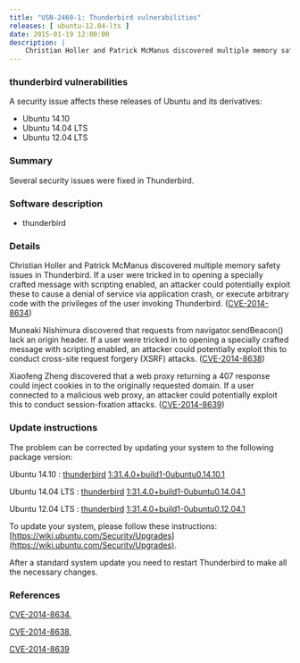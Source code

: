```yaml
---
title: "USN-2460-1: Thunderbird vulnerabilities"
releases: [ ubuntu-12.04-lts ]
date: 2015-01-19 12:00:00
description: |
    Christian Holler and Patrick McManus discovered multiple memory safety issues in Thunderbird. If a user were tricked in to opening a specially crafted message with scripting enabled, an attacker could potentially exploit these to cause a denial of service via application crash, or execute arbitrary code with the privileges of the user invoking Thunderbird. ([CVE-2014-8634](http://people.ubuntu.com/~ubuntu-security/cve/CVE-2014-8634))
--- 
```

 
### thunderbird vulnerabilities

A security issue affects these releases of Ubuntu and its derivatives:

* Ubuntu 14.10
* Ubuntu 14.04 LTS
* Ubuntu 12.04 LTS

### Summary

Several security issues were fixed in Thunderbird. 

### Software description

* thunderbird 

### Details

Christian Holler and Patrick McManus discovered multiple memory safety issues in Thunderbird. If a user were tricked in to opening a specially crafted message with scripting enabled, an attacker could potentially exploit these to cause a denial of service via application crash, or execute arbitrary code with the privileges of the user invoking Thunderbird. ([CVE-2014-8634](http://people.ubuntu.com/~ubuntu-security/cve/CVE-2014-8634))

Muneaki Nishimura discovered that requests from navigator.sendBeacon() lack an origin header. If a user were tricked in to opening a specially crafted message with scripting enabled, an attacker could potentially exploit this to conduct cross-site request forgery (XSRF) attacks. ([CVE-2014-8638](http://people.ubuntu.com/~ubuntu-security/cve/CVE-2014-8638))

Xiaofeng Zheng discovered that a web proxy returning a 407 response could inject cookies in to the originally requested domain. If a user connected to a malicious web proxy, an attacker could potentially exploit this to conduct session-fixation attacks. ([CVE-2014-8639](http://people.ubuntu.com/~ubuntu-security/cve/CVE-2014-8639)) 

### Update instructions

The problem can be corrected by updating your system to the following package version:

Ubuntu 14.10
 : [thunderbird](https://launchpad.net/ubuntu/+source/thunderbird) <span> [1:31.4.0+build1-0ubuntu0.14.10.1](https://launchpad.net/ubuntu/+source/thunderbird/1:31.4.0+build1-0ubuntu0.14.10.1) </span> 

Ubuntu 14.04 LTS
 : [thunderbird](https://launchpad.net/ubuntu/+source/thunderbird) <span> [1:31.4.0+build1-0ubuntu0.14.04.1](https://launchpad.net/ubuntu/+source/thunderbird/1:31.4.0+build1-0ubuntu0.14.04.1) </span> 

Ubuntu 12.04 LTS
 : [thunderbird](https://launchpad.net/ubuntu/+source/thunderbird) <span> [1:31.4.0+build1-0ubuntu0.12.04.1](https://launchpad.net/ubuntu/+source/thunderbird/1:31.4.0+build1-0ubuntu0.12.04.1) </span> 

To update your system, please follow these instructions: [https://wiki.ubuntu.com/Security/Upgrades](https://wiki.ubuntu.com/Security/Upgrades).

After a standard system update you need to restart Thunderbird to make all the necessary changes. 

### References

 [CVE-2014-8634](http://people.ubuntu.com/~ubuntu-security/cve/CVE-2014-8634), 

 [CVE-2014-8638](http://people.ubuntu.com/~ubuntu-security/cve/CVE-2014-8638), 

 [CVE-2014-8639](http://people.ubuntu.com/~ubuntu-security/cve/CVE-2014-8639)
 
